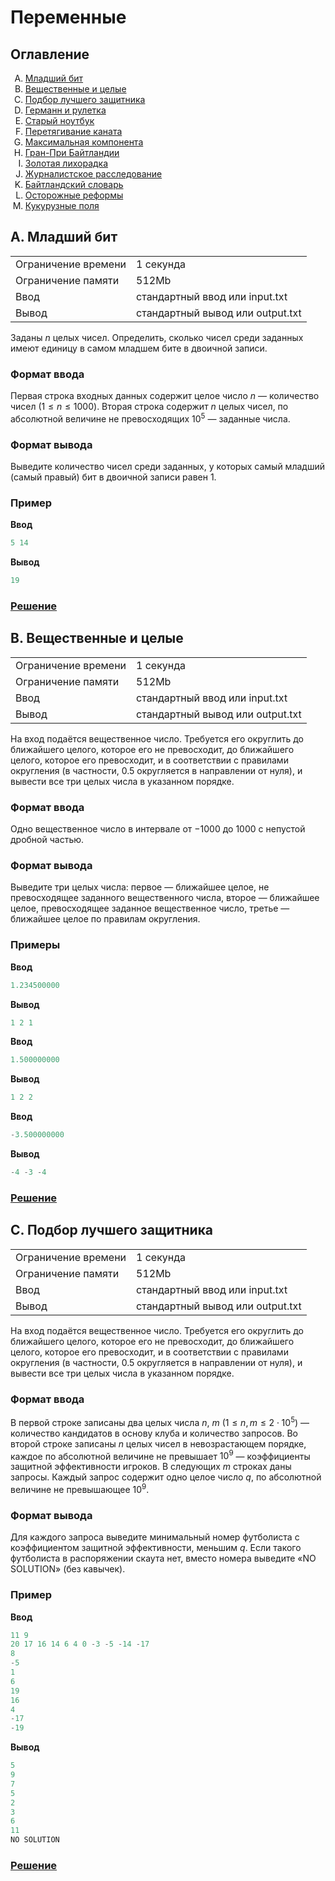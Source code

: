 # Переменные

## Оглавление

<ol type="A">
  <li><a href="#a-младший-бит">Младший бит</a></li>
  <li><a href="#b-вещественные-и-целые">Вещественные и целые</a></li>
  <li><a href="#c-подбор-лучшего-защитника">Подбор лучшего защитника</a></li>
  <li><a href="#d-германн-и-рулетка">Германн и рулетка</a></li>
  <li><a href="#e-старый-ноутбук">Старый ноутбук</a></li>
  <li><a href="#f-перетягивание-каната">Перетягивание каната</a></li>
  <li><a href="#g-максимальная-компонента">Максимальная компонента</a></li>
  <li><a href="#h-гран-при-байтландии">Гран-При Байтландии</a></li>
  <li><a href="#i-золотая-лихорадка">Золотая лихорадка</a></li>
  <li><a href="#j-журналистское-расследование">Журналистское расследование</a></li>
  <li><a href="#k-байтландский-словарь">Байтландский словарь</a></li>
  <li><a href="#l-осторожные-реформы">Осторожные реформы</a></li>
  <li><a href="#m-кукурузные-поля">Кукурузные поля</a></li>
</ol>

## A. Младший бит

<table>
      <tr><td>Ограничение времени</td><td>1 секунда</td></tr>
      <tr><td>Ограничение памяти</td><td>512Mb</td></tr>
      <tr><td>Ввод</td><td>стандартный ввод или input.txt</td></tr>
      <tr><td>Вывод</td><td>стандартный вывод или output.txt</td></tr>
</table>

Заданы $n$ целых чисел. Определить, сколько чисел среди заданных имеют единицу в самом младшем бите в двоичной записи.

### Формат ввода

Первая строка входных данных содержит целое число $n$ — количество чисел $(1 \leq n \leq 1000)$.
Вторая строка содержит $n$ целых чисел, по абсолютной величине не превосходящих $10^5$ — заданные числа.

### Формат вывода

Выведите количество чисел среди заданных, у которых самый младший (самый правый) бит в двоичной записи равен 1.

### Пример

**Ввод**
```c++
5 14
```
**Вывод**
```c++
19
```

### [Решение](A.cpp)


## B. Вещественные и целые

<table>
      <tr><td>Ограничение времени</td><td>1 секунда</td></tr>
      <tr><td>Ограничение памяти</td><td>512Mb</td></tr>
      <tr><td>Ввод</td><td>стандартный ввод или input.txt</td></tr>
      <tr><td>Вывод</td><td>стандартный вывод или output.txt</td></tr>
</table>

На вход подаётся вещественное число. Требуется его округлить до ближайшего целого, которое его не превосходит, до ближайшего целого, которое его превосходит, и в соответствии с правилами округления (в частности, 0.5 округляется в направлении от нуля), и вывести все три целых числа в указанном порядке.

### Формат ввода

Одно вещественное число в интервале от $-1000$ до $1000$ с непустой дробной частью.

### Формат вывода

Выведите три целых числа: первое — ближайшее целое, не превосходящее заданного вещественного числа, второе — ближайшее целое, превосходящее заданное вещественное число, третье — ближайшее целое по правилам округления.

### Примеры

**Ввод**
```c++
1.234500000
```
**Вывод**
```c++
1 2 1
```
**Ввод**
```c++
1.500000000
```
**Вывод**
```c++
1 2 2
```
**Ввод**
```c++
-3.500000000
```
**Вывод**
```c++
-4 -3 -4
```

### [Решение](B.cpp)


## C. Подбор лучшего защитника

<table>
      <tr><td>Ограничение времени</td><td>1 секунда</td></tr>
      <tr><td>Ограничение памяти</td><td>512Mb</td></tr>
      <tr><td>Ввод</td><td>стандартный ввод или input.txt</td></tr>
      <tr><td>Вывод</td><td>стандартный вывод или output.txt</td></tr>
</table>

На вход подаётся вещественное число. Требуется его округлить до ближайшего целого, которое его не превосходит, до ближайшего целого, которое его превосходит, и в соответствии с правилами округления (в частности, 0.5 округляется в направлении от нуля), и вывести все три целых числа в указанном порядке.

### Формат ввода

В  первой строке записаны два целых числа $n$, $m$ $(1 \leq n, m \leq 2 \cdot 10^5)$ — количество кандидатов в основу клуба и количество запросов.
Во второй строке записаны $n$ целых чисел в невозрастающем порядке, каждое по абсолютной величине не превышает $10^9$ — коэффициенты защитной эффективности игроков.
В следующих $m$ строках даны запросы. Каждый запрос содержит одно целое число $q$, по абсолютной величине не превышающее $10^9$.

### Формат вывода

Для каждого запроса выведите минимальный номер футболиста с коэффициентом защитной эффективности, меньшим $q$. Если такого футболиста в распоряжении скаута нет, вместо номера выведите «NO SOLUTION» (без кавычек).

### Пример

**Ввод**
```c++
11 9
20 17 16 14 6 4 0 -3 -5 -14 -17
8
-5
1
6
19
16
4
-17
-19
```
**Вывод**
```c++
5
9
7
5
2
3
6
11
NO SOLUTION
```

### [Решение](C.cpp)
